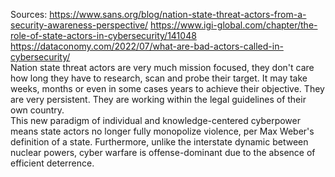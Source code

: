 Sources:
https://www.sans.org/blog/nation-state-threat-actors-from-a-security-awareness-perspective/
https://www.igi-global.com/chapter/the-role-of-state-actors-in-cybersecurity/141048
https://dataconomy.com/2022/07/what-are-bad-actors-called-in-cybersecurity/
\
Nation state threat actors are very much mission focused, they don't care how long they have to research, scan and probe their target. It may take weeks, months or even in some cases years to achieve their objective. They are very persistent. They are working within the legal guidelines of their own country.
\
This new paradigm of individual and knowledge-centered cyberpower means state actors no longer fully monopolize violence, per Max Weber's definition of a state. Furthermore, unlike the interstate dynamic between nuclear powers, cyber warfare is offense-dominant due to the absence of efficient deterrence.
